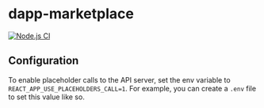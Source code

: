 # dapp-marketplace

[![Node.js CI](https://github.com/Angry-Penguins-Colony/dapp-marketplace/actions/workflows/node.js.yml/badge.svg)](https://github.com/Angry-Penguins-Colony/dapp-marketplace/actions/workflows/node.js.yml)

## Configuration

To enable placeholder calls to the API server, set the env variable to `REACT_APP_USE_PLACEHOLDERS_CALL=1`.
For example, you can create a `.env` file to set this value like so.